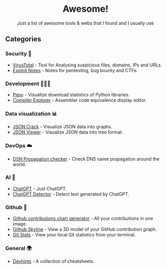 <h1 align="center">Awesome!</h1>

<div align="center">Just a list of awesome tools & webs that I found and I usually use</div>

## Categories

### Security 🔐
- [VirusTotal](https://www.virustotal.com/) - Tool for Analysing suspicious files, domains, IPs and URLs.
- [Exploit Notes](https://exploit-notes.hdks.org/) - Notes for pentesting, bug bounty and CTFs.

### Development 👨🏻‍💻
- [Pepy](https://pepy.tech/) - Visualize download statistics of Python libraries.
- [Compiler Explorer](https://godbolt.org/) - Assembler code equivalence display editor.

### Data visualization 📊
- [JSON Crack](https://jsoncrack.com/) - Visualize JSON data into graphs.
- [JSON Viewer](https://online-json.com/json-viewer) - Visualize JSON data into tree format.

### DevOps ☁️
- [DSN Propagation checker](https://www.whatsmydns.net/) - Check DNS name propagation around the world.

### AI 🤖
- [ChatGPT](https://chat.openai.com/) - Just ChatGPT.
- [ChatGPT Detector](https://huggingface.co/spaces/Hello-SimpleAI/chatgpt-detector-single) - Detect text generated by ChatGPT.

### Github 🐙
- [Github contributions chart generator](https://github-contributions.vercel.app/) - All your contributions in one image.
- [Github Skyline](https://skyline.github.com/) - View a 3D model of your GitHub contribution graph.
- [Git Stats](https://github.com/IonicaBizau/git-stats) - View your local Git statistics from your terminal.

### General 🌍
- [Devhints](https://devhints.io/) - A collection of cheatsheets.
